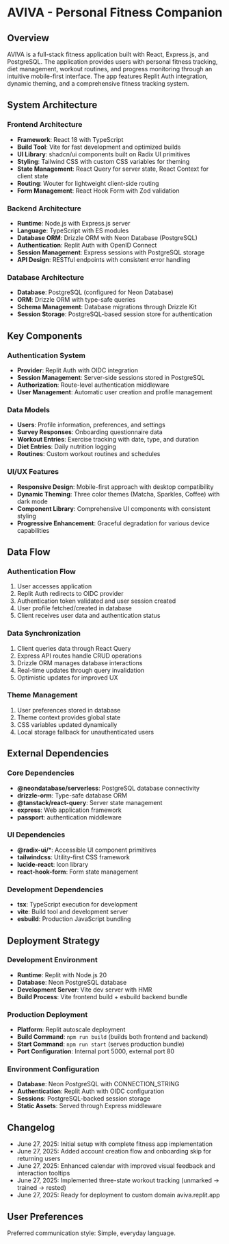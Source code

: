 # AVIVA - Personal Fitness Companion

## Overview
AVIVA is a full-stack fitness application built with React, Express.js, and PostgreSQL. The application provides users with personal fitness tracking, diet management, workout routines, and progress monitoring through an intuitive mobile-first interface. The app features Replit Auth integration, dynamic theming, and a comprehensive fitness tracking system.

## System Architecture

### Frontend Architecture
- **Framework**: React 18 with TypeScript
- **Build Tool**: Vite for fast development and optimized builds
- **UI Library**: shadcn/ui components built on Radix UI primitives
- **Styling**: Tailwind CSS with custom CSS variables for theming
- **State Management**: React Query for server state, React Context for client state
- **Routing**: Wouter for lightweight client-side routing
- **Form Management**: React Hook Form with Zod validation

### Backend Architecture
- **Runtime**: Node.js with Express.js server
- **Language**: TypeScript with ES modules
- **Database ORM**: Drizzle ORM with Neon Database (PostgreSQL)
- **Authentication**: Replit Auth with OpenID Connect
- **Session Management**: Express sessions with PostgreSQL storage
- **API Design**: RESTful endpoints with consistent error handling

### Database Architecture
- **Database**: PostgreSQL (configured for Neon Database)
- **ORM**: Drizzle ORM with type-safe queries
- **Schema Management**: Database migrations through Drizzle Kit
- **Session Storage**: PostgreSQL-based session store for authentication

## Key Components

### Authentication System
- **Provider**: Replit Auth with OIDC integration
- **Session Management**: Server-side sessions stored in PostgreSQL
- **Authorization**: Route-level authentication middleware
- **User Management**: Automatic user creation and profile management

### Data Models
- **Users**: Profile information, preferences, and settings
- **Survey Responses**: Onboarding questionnaire data
- **Workout Entries**: Exercise tracking with date, type, and duration
- **Diet Entries**: Daily nutrition logging
- **Routines**: Custom workout routines and schedules

### UI/UX Features
- **Responsive Design**: Mobile-first approach with desktop compatibility
- **Dynamic Theming**: Three color themes (Matcha, Sparkles, Coffee) with dark mode
- **Component Library**: Comprehensive UI components with consistent styling
- **Progressive Enhancement**: Graceful degradation for various device capabilities

## Data Flow

### Authentication Flow
1. User accesses application
2. Replit Auth redirects to OIDC provider
3. Authentication token validated and user session created
4. User profile fetched/created in database
5. Client receives user data and authentication status

### Data Synchronization
1. Client queries data through React Query
2. Express API routes handle CRUD operations
3. Drizzle ORM manages database interactions
4. Real-time updates through query invalidation
5. Optimistic updates for improved UX

### Theme Management
1. User preferences stored in database
2. Theme context provides global state
3. CSS variables updated dynamically
4. Local storage fallback for unauthenticated users

## External Dependencies

### Core Dependencies
- **@neondatabase/serverless**: PostgreSQL database connectivity
- **drizzle-orm**: Type-safe database ORM
- **@tanstack/react-query**: Server state management
- **express**: Web application framework
- **passport**: authentication middleware

### UI Dependencies
- **@radix-ui/***: Accessible UI component primitives
- **tailwindcss**: Utility-first CSS framework
- **lucide-react**: Icon library
- **react-hook-form**: Form state management

### Development Dependencies
- **tsx**: TypeScript execution for development
- **vite**: Build tool and development server
- **esbuild**: Production JavaScript bundling

## Deployment Strategy

### Development Environment
- **Runtime**: Replit with Node.js 20
- **Database**: Neon PostgreSQL database
- **Development Server**: Vite dev server with HMR
- **Build Process**: Vite frontend build + esbuild backend bundle

### Production Deployment
- **Platform**: Replit autoscale deployment
- **Build Command**: `npm run build` (builds both frontend and backend)
- **Start Command**: `npm run start` (serves production bundle)
- **Port Configuration**: Internal port 5000, external port 80

### Environment Configuration
- **Database**: Neon PostgreSQL with CONNECTION_STRING
- **Authentication**: Replit Auth with OIDC configuration
- **Sessions**: PostgreSQL-backed session storage
- **Static Assets**: Served through Express middleware

## Changelog
- June 27, 2025: Initial setup with complete fitness app implementation
- June 27, 2025: Added account creation flow and onboarding skip for returning users
- June 27, 2025: Enhanced calendar with improved visual feedback and interaction tooltips
- June 27, 2025: Implemented three-state workout tracking (unmarked → trained → rested)
- June 27, 2025: Ready for deployment to custom domain aviva.replit.app

## User Preferences
Preferred communication style: Simple, everyday language.